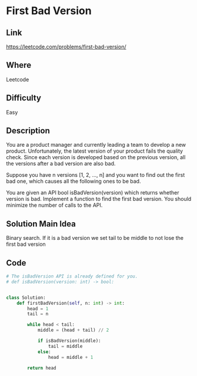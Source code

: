 # First Bad Version

## Link

https://leetcode.com/problems/first-bad-version/

## Where

Leetcode

## Difficulty

Easy

## Description

You are a product manager and currently leading a team to develop a new product. Unfortunately, the latest version of your product fails the quality check. Since each version is developed based on the previous version, all the versions after a bad version are also bad.

Suppose you have n versions [1, 2, ..., n] and you want to find out the first bad one, which causes all the following ones to be bad.

You are given an API bool isBadVersion(version) which returns whether version is bad. Implement a function to find the first bad version. You should minimize the number of calls to the API.

## Solution Main Idea

Binary search. If it is a bad version we set tail to be middle to not lose the first bad version


## Code

```python
# The isBadVersion API is already defined for you.
# def isBadVersion(version: int) -> bool:


class Solution:
    def firstBadVersion(self, n: int) -> int:
        head = 1
        tail = n

        while head < tail:
            middle = (head + tail) // 2

            if isBadVersion(middle):
                tail = middle
            else:
                head = middle + 1

        return head

```
